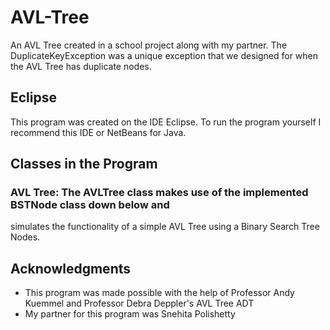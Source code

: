 # AVL-Tree
An AVL Tree created in a school project along with my partner. The DuplicateKeyException was a unique exception that we designed for when the AVL Tree has duplicate nodes.

## Eclipse
This program was created on the IDE Eclipse. To run the program yourself I recommend this IDE or NetBeans for Java.

## Classes in the Program
  ### AVL Tree: <K>The AVLTree class makes use of the implemented BSTNode<K> class down below and
   simulates the functionality of a simple AVL Tree using a Binary Search Tree
   Nodes.

## Acknowledgments

* This program was made possible with the help of Professor Andy Kuemmel and Professor Debra Deppler's AVL Tree ADT
* My partner for this program was Snehita Polishetty
